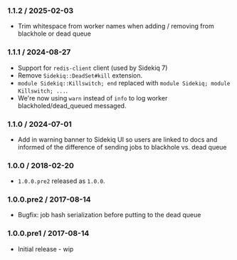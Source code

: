 ### 1.1.2 / 2025-02-03
* Trim whitespace from worker names when adding / removing from blackhole or dead queue

### 1.1.1 / 2024-08-27
* Support for `redis-client` client (used by Sidekiq 7)
* Remove `Sidekiq::DeadSet#kill` extension.
* `module Sidekiq::Killswitch; end` replaced with `module Sidekiq; module Killswitch; ...`.
* We're now using `warn` instead of `info` to log worker blackholed/dead_queued messaged. 

### 1.1.0 / 2024-07-01
* Add in warning banner to Sidekiq UI so users are linked to docs and informed of the difference of sending jobs to blackhole vs. dead queue

### 1.0.0 / 2018-02-20
* `1.0.0.pre2` released as `1.0.0`.

### 1.0.0.pre2 / 2017-08-14
* Bugfix: job hash serialization before putting to the dead queue 

### 1.0.0.pre1 / 2017-08-14
* Initial release - wip
